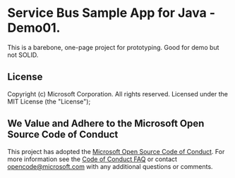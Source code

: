 # Service Bus Sample App for Java - Demo01.

This is a barebone, one-page project for prototyping. Good for demo but not SOLID.

## License
Copyright (c) Microsoft Corporation.  All rights reserved. Licensed under the MIT License (the "License");

## We Value and Adhere to the Microsoft Open Source Code of Conduct
This project has adopted the [Microsoft Open Source Code of Conduct](https://opensource.microsoft.com/codeofconduct/). For more information see the [Code of Conduct FAQ](https://opensource.microsoft.com/codeofconduct/faq/) or contact [opencode@microsoft.com](mailto:opencode@microsoft.com) with any additional questions or comments.
